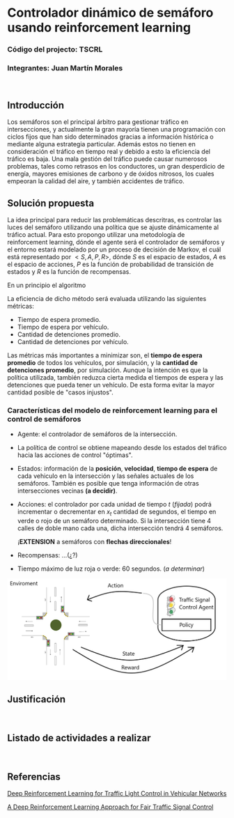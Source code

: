 # Controlador dinámico de semáforo usando reinforcement learning
### Código del projecto: TSCRL
### Integrantes: Juan Martín Morales
<br>  

## Introducción

Los semáforos son el principal árbitro para gestionar tráfico en intersecciones, y actualmente la gran mayoría tienen una programación con ciclos fijos que han sido determinados gracias a información histórica o mediante alguna estrategia particular. Además estos no tienen en consideración el tráfico en tiempo real y debido a esto la eficiencia del tráfico es baja. Una mala gestión del tráfico puede causar numerosos problemas, tales como retrasos en los conductores, un gran desperdicio de energía, mayores emisiones de carbono y de óxidos nitrosos, los cuales empeoran la calidad del aire, y también accidentes de tráfico.  

## Solución propuesta

La idea principal para reducir las problemáticas descritras, es controlar las luces del semáforo utilizando una política que se ajuste dinámicamente al tráfico actual. Para esto propongo utilizar una metodología de reinforcement learning, dónde el agente será el controlador de semáforos y el entorno estará modelado por un proceso de decisión de Markov, el cuál está representado por $< S,A,P,R >$, dónde $S$ es el espacio de estados, $A$ es el espacio de acciones, $P$ es la función de probabilidad de transición de estados y $R$ es la función de recompensas.  

En un principio el algoritmo 

La eficiencia de dicho método será evaluada utilizando las siguientes métricas:

+ Tiempo de espera promedio.
+ Tiempo de espera por vehículo.
+ Cantidad de detenciones promedio.
+ Cantidad de detenciones por vehículo.

Las métricas más importantes a minimizar son, el **tiempo de espera promedio** de todos los vehículos, por simulación, y la **cantidad de detenciones promedio**, por simulación. Aunque la intención es que la política utilizada, también reduzca cierta medida el tiempos de espera y las detenciones que pueda tener un vehículo. De esta forma evitar la mayor cantidad posible de "casos injustos".

### Características del modelo de reinforcement learning para el control de semáforos

+ Agente: el controlador de semáforos de la intersección.

+ La política de control se obtiene mapeando desde los estados del tráfico hacia las acciones de control "óptimas".

+ Estados: información de la **posición**, **velocidad**, **tiempo de espera** de cada vehiculo en la intersección y las señales actuales de los semáforos. También es posible que tenga información de otras intersecciones vecinas **(a decidir)**.

+ Acciones: el controlador por cada unidad de tiempo $t$ (*fijada*) podrá incrementar o decrementar en $x_t$ cantidad de segundos, el tiempo en verde o rojo de un semáforo determinado. Si la intersección tiene 4 calles de doble mano cada una, dicha intersección tendrá 4 semáforos.

    ¡**EXTENSION** a semáforos con **flechas direccionales**!

+ Recompensas: ...(¿?)


+ Tiempo máximo de luz roja o verde: 60 segundos. (*a determinar*)

![](./images/reinforcement_learning_traffic_model.png)


## Justificación
<br>  

## Listado de actividades a realizar
<br>  

## Referencias
[Deep Reinforcement Learning for Traffic Light Control in Vehicular Networks](https://arxiv.org/abs/1803.11115)   

[A Deep Reinforcement Learning Approach for Fair Traffic Signal Control](https://www.researchgate.net/publication/353375159_A_Deep_Reinforcement_Learning_Approach_for_Fair_Traffic_Signal_Control)
